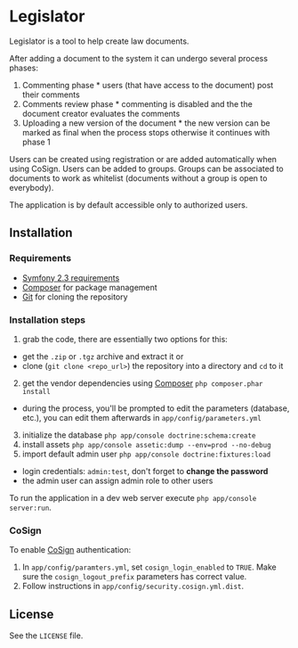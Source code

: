 Legislator
========================

Legislator is a tool to help create law documents.

After adding a document to the system it can undergo several process phases:
  1. Commenting phase
    * users (that have access to the document) post their comments
  2. Comments review phase
    * commenting is disabled and the the document creator evaluates the comments
  3. Uploading a new version of the document
    * the new version can be marked as final when the process stops otherwise it continues with phase 1

Users can be created using registration or are added automatically when using CoSign. Users can be added to groups. Groups can be associated to documents to work as whitelist (documents without a group is open to everybody).

The application is by default accessible only to authorized users.

## Installation ##

### Requirements ###

* [Symfony 2.3 requirements](http://symfony.com/doc/current/reference/requirements.html)
* [Composer](http://getcomposer.org/) for package management
* [Git](http://git-scm.com/) for cloning the repository


### Installation steps ###

1. grab the code, there are essentially two options for this:
  * get the `.zip` or `.tgz` archive and extract it or
  * clone (`git clone <repo_url>`) the repository into a directory and `cd` to it
2. get the vendor dependencies using [Composer](http://getcomposer.org/) `php composer.phar install`
  * during the process, you'll be prompted to edit the parameters (database, etc.), you can edit them afterwards in `app/config/parameters.yml`
3. initialize the database `php app/console doctrine:schema:create`
4. install assets `php app/console assetic:dump --env=prod --no-debug`
5. import default admin user `php app/console doctrine:fixtures:load`
  * login credentials: `admin:test`, don't forget to **change the password**
  * the admin user can assign admin role to other users

To run the application in a dev web server execute `php app/console server:run`.

### CoSign ###
To enable [CoSign](http://www.weblogin.org/) authentication:
1. In `app/config/paramters.yml`, set `cosign_login_enabled` to `TRUE`. Make sure the `cosign_logout_prefix` parameters has correct value.
2. Follow instructions in `app/config/security.cosign.yml.dist`.

## License ##

See the `LICENSE` file.
